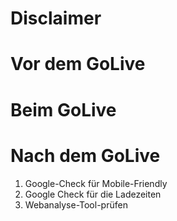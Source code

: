 # Disclaimer

# Vor dem GoLive
# Beim GoLive
# Nach dem GoLive
1. Google-Check für Mobile-Friendly
1. Google Check für die Ladezeiten
1. Webanalyse-Tool-prüfen

